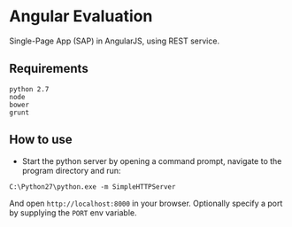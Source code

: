 Angular Evaluation
===========

Single-Page App (SAP) in AngularJS, using REST service.

## Requirements

```
python 2.7
node
bower
grunt
```

## How to use

- Start the python server by opening a command prompt, navigate to the program directory and run:
```
C:\Python27\python.exe -m SimpleHTTPServer
```

And open `http://localhost:8000` in your browser. Optionally specify
a port by supplying the `PORT` env variable.
